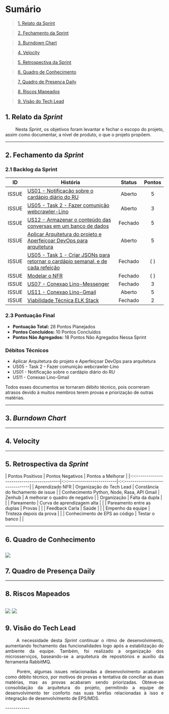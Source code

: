 # Sumário

>[1. Relato da Sprint](#1-relato-da-sprint)

>[2. Fechamento da Sprint](#2-fechamento-da-sprint)

>[3. Burndown Chart](#3-brundown-chart)

>[4. Velocity](#4-velocity)

>[5. Retrospectiva da Sprint](#5-retrospectiva-da-sprint)

>[6. Quadro de Conhecimento](#6-quadro-de-conhecimentos)

>[7. Quadro de Presença Daily](#7-quadro-de-presença-daily)

>[8. Riscos Mapeados](#8-riscos-mapeados)

>[9. Visão do Tech Lead](#9-visão-do-tech-lead)

## 1. Relato da _Sprint_

<p align="justify">   Nesta <i>Sprint</i>, os objetivos foram levantar e fechar o escopo do projeto, assim como documentar,  a nível de produto, o que o projeto propõem.


------------

## 2. Fechamento da _Sprint_

### 2.1 Backlog da Sprint

| ID | História | Status | Pontos |
|:--:| ------- | :----: | :----: |
|ISSUE|[US01 - Notificação sobre o cardápio diário do RU](https://github.com/fga-eps-mds/2018.2-Lino/issues/87)|Aberto|5|
|ISSUE|[US05 - Task 2 - Fazer comunição webcrawler-Lino](https://github.com/fga-eps-mds/2018.2-Lino/issues/79)|Aberto|3|
|ISSUE|[US12 - Armazenar o conteúdo das conversas em um banco de dados](https://github.com/fga-eps-mds/2018.2-Lino/issues/77)|Fechado|5|
|ISSUE|[Aplicar Arquitetura do projeto e Aperfeiçoar DevOps para arquitetura](https://github.com/fga-eps-mds/2018.2-Lino/issues/73)|Aberto|5|
|ISSUE|[US05 - Task 1 - Criar JSONs para retornar o cardápio semanal, e de cada refeição](https://github.com/fga-eps-mds/2018.2-Lino/issues/92)|Fechado|( )|
|ISSUE|[Modelar o NFR](https://github.com/fga-eps-mds/2018.2-Lino/issues/85)|Fechado|( )|
|ISSUE|[US07 - Conexao Lino-Messenger](https://github.com/fga-eps-mds/2018.2-Lino/issues/71)|Fechado|3|
|ISSUE|[US11 - Conexao Lino-Gmail](https://github.com/fga-eps-mds/2018.2-Lino/issues/83)|Aberto|5|
|ISSUE|[Viabilidade Técnica ELK Stack](https://github.com/fga-eps-mds/2018.2-Lino/issues/75)|Fechado|2|

### 2.3 Pontuação Final

* __Pontuação Total:__ 28 Pontos Planejados
* __Pontos Concluídos:__ 10 Pontos Concluídos
* __Pontos Não Agregados:__  18 Pontos Não Agregados Nessa Sprint

### Débitos Técnicos

* Aplicar Arquitetura do projeto e Aperfeiçoar DevOps para arquitetura
* US05 - Task 2 - Fazer comunição webcrawler-Lino
* US01 - Notificação sobre o cardápio diário do RU
* US11 - Conexao Lino-Gmail
  
Todos esses documentos se tornaram débito técnico, pois ocorreram atrasos devido à muitos membros terem provas e priorização de outras matérias.

------------
## 3. _Burndown Chart_
------------
## 4. Velocity
------------

## 5. Retrospectiva da _Sprint_

| Pontos Positivos                           | Pontos Negativos           | Pontos a Melhorar                 |
|-:-:----------------------------------------|-:-:------------------------|-:-:-------------------------------|
| Aprendizado NFR                            | Organização do Tech Lead   | Constância do fechamento de issue |
| Conhecimento Python, Node, Rasa, API Gmail | Zenhub                     | A melhorar o quadro de negativo   |
| Organização                                | Falta da dupla             |                                   |
| Pareamento                                 | Curva de aprendizagem alta |                                   |
| Pareamento entre as duplas                 | Provas                     |                                   |
| Feedback Carla                             | Saúde                      |                                   |
| Empenho da equipe                          | Tristeza depois da prova   |                                   |
| Conhecimento de EPS ao código              | Testar o banco             |                                   |


------------
## 6. Quadro de Conhecimento


![](https://i.imgur.com/xjFPtQT.png)
------------

## 7. Quadro de Presença Daily

------------
## 8. Riscos Mapeados
![](https://i.imgur.com/7weDoOU.png)
![](https://i.imgur.com/FFtuIVV.png)
------------
## 9. Visão do Tech Lead

<p align="justify">   A necessidade desta <i>Sprint</i> continuar o ritmo de desenvolvimento, aumentando fechamento das funcionalidades logo após a estabilização do ambiente da equipe. Também, foi realizado a organização dos microsserviços, baseando-se a arquitetura de repositórios e auxílio da ferramenta RabbitMQ.</p>
<p align="justify">   Porém, algumas issues relacionadas a desenvolvimento acabaram como débito técnico, por motivos de provas e tentativa de conciliar as duas matérias, mas as provas acabaram sendo priorizadas. Obteve-se consolidação da arquitetura do projeto, permitindo a equipe de desenvolvimento ter conforto nas suas tarefas relacionadas à isso e integração de desenvolvimento de EPS/MDS.</p>
------------